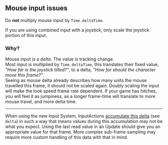 ## Mouse input issues

Do **not** multiply mouse input by `Time.deltaTime`.  

If you are using combined input with a joystick, only scale the joystick portion of this input.

### Why?
Mouse input is a *delta*. The value is tracking change.  
Most input is multiplied by `Time.deltaTime`, this translates their fixed value, *"How far is the joystick tilted?"*, to a delta, *"How far should the character move this frame?"*.  
Seeing as mouse delta already describes how many units the mouse travelled this frame, it should not be scaled again. Doubly scaling the input will make the look speed frame rate dependent. If your game has hitches, you will feel it as jumpiness, as a longer frame-time will translate to more mouse travel, and more delta time.

---  

When using the new Input System, InputActions [accumulate this delta](https://docs.unity3d.com/Packages/com.unity.inputsystem@latest/index.html?subfolder=/api/UnityEngine.InputSystem.Pointer.html#UnityEngine_InputSystem_Pointer_delta) (see `delta`) in such a way that means values during this accumulation may not be what you expect. Using the last read value in an Update should give you an appropriate value for that frame. More complex sub-frame sampling may require more custom handling of this data with that in mind.